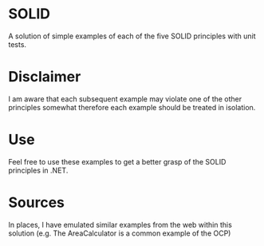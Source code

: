 # SOLID
A solution of simple examples of each of the five SOLID principles with unit tests.

# Disclaimer
I am aware that each subsequent example may violate one of the other principles somewhat therefore each example should be treated in isolation.

# Use
Feel free to use these examples to get a better grasp of the SOLID principles in .NET.

# Sources
In places, I have emulated similar examples from the web within this solution (e.g. The AreaCalculator is a common example of the OCP)
